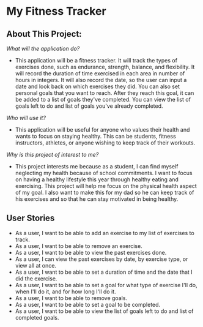 # **My Fitness Tracker**

## **About This Project:**

*What will the application do?*
- This application will be a fitness tracker. It will track the types of exercises done, such as endurance, strength, 
balance, and flexibility. It will record the duration of time exercised in each area in number of hours in integers. 
It will also record the date, so the user can input a date and look back on which exercises they did. You can also set 
personal goals that you want to reach. After they reach this goal, it can be added to 
a list of goals they've completed. You can view the list of goals left to do and list of goals you've already completed.

*Who will use it?*
- This application will be useful for anyone who values their health and wants to focus on staying healthy. This can be 
students, fitness instructors, athletes, or anyone wishing to keep track of their workouts.

*Why is this project of interest to me?*
- This project interests me because as a student, I can find myself neglecting my health because of school commitments. 
I want to focus on having a healthy lifestyle this year through healthy eating and exercising. This project will help me
 focus on the physical health aspect of my goal. I also want to make this for my dad so he can keep track of his 
 exercises and so that he can stay motivated in being healthy.

## **User Stories**

- As a user, I want to be able to add an exercise to my list of exercises to track.
- As a user, I want to be able to remove an exercise.
- As a user, I want to be able to view the past exercises done.
- As a user, I can view the past exercises by date, by exercise type, or view all at once.
- As a user, I want to be able to set a duration of time and the date that I did the exercise.
- As a user, I want to be able to set a goal for what type of exercise I'll do, when I'll do it, and for how long I'll 
do it.
- As a user, I want to be able to remove goals.
- As a user, I want to be able to set a goal to be completed.
- As a user, I want to be able to view the list of goals left to do and list of completed goals.

 